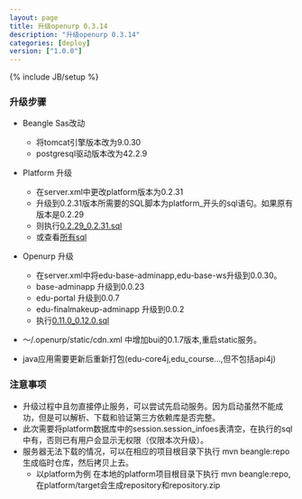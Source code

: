 ```yaml
---
layout: page
title: 升级openurp 0.3.14
description: "升级openurp 0.3.14"
categories: [deploy]
version: ["1.0.0"]
---
```

{% include JB/setup %}

### 升级步骤

* Beangle Sas改动

  - 将tomcat引擎版本改为9.0.30
  - postgresql驱动版本改为42.2.9

* Platform 升级

  - 在server.xml中更改platform版本为0.2.31
  - 升级到0.2.31版本所需要的SQL脚本为platform_开头的sql语句。如果原有版本是0.2.29
  - 则执行[0.2.29_0.2.31.sql](/ddl/platform/update/0.2.29_0.2.31.sql)
  - 或查看[所有sql](/ddl/ddl.html)

* Openurp 升级
  - 在server.xml中将edu-base-adminapp,edu-base-ws升级到0.0.30。
  - base-adminapp 升级到0.0.23
  - edu-portal 升级到0.0.7
  - edu-finalmakeup-adminapp 升级到0.0.2
  - 执行[0.11.0_0.12.0.sql](/ddl/openurp/update/0.11.0_0.12.0.sql)

* ～/.openurp/static/cdn.xml 中增加bui的0.1.7版本,重启static服务。
* java应用需要更新后重新打包(edu-core4j,edu_course...,但不包括api4j)

### 注意事项

* 升级过程中且勿直接停止服务，可以尝试先启动服务。因为启动虽然不能成功，但是可以解析、下载和验证第三方依赖库是否完整。
* 此次需要将platform数据库中的session.session_infoes表清空，在执行的sql中有，否则已有用户会显示无权限（仅限本次升级）。
* 服务器无法下载的情况，可以在相应的项目根目录下执行 mvn beangle:repo 生成临时仓库，然后拷贝上去。
  - 以platform为例 在本地的platform项目根目录下执行 mvn beangle:repo,在platform/target会生成repository和repository.zip

